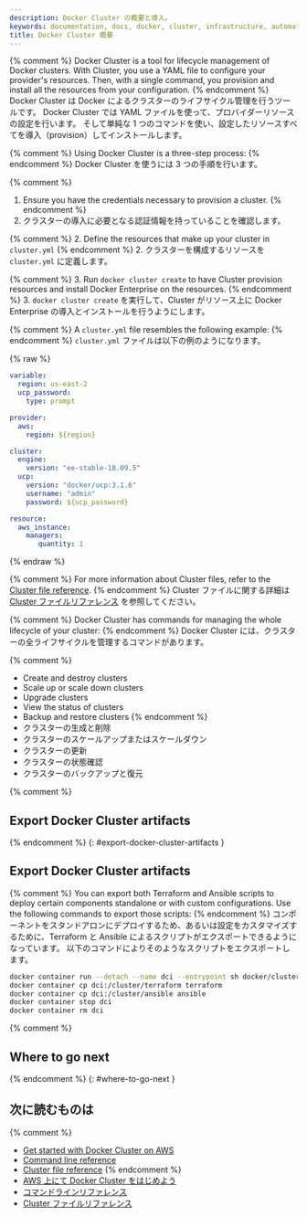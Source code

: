 ```yaml
---
description: Docker Cluster の概要と導入。
keywords: documentation, docs, docker, cluster, infrastructure, automation
title: Docker Cluster 概要
---
```


{% comment %}
Docker Cluster is a tool for lifecycle management of Docker clusters.
With Cluster, you use a YAML file to configure your provider's resources.
Then, with a single command, you provision and install all the resources
from your configuration.
{% endcomment %}
Docker Cluster は Docker によるクラスターのライフサイクル管理を行うツールです。
Docker Cluster では YAML ファイルを使って、プロバイダーリソースの設定を行います。
そして単純な 1 つのコマンドを使い、設定したリソースすべてを導入（provision）してインストールします。

{% comment %}
Using Docker Cluster is a three-step process:
{% endcomment %}
Docker Cluster を使うには 3 つの手順を行います。

{% comment %}
1. Ensure you have the credentials necessary to provision a cluster.
{% endcomment %}
1. クラスターの導入に必要となる認証情報を持っていることを確認します。

{% comment %}
2. Define the resources that make up your cluster in `cluster.yml`
{% endcomment %}
2. クラスターを構成するリソースを `cluster.yml` に定義します。

{% comment %}
3. Run `docker cluster create` to have Cluster provision resources and install Docker Enterprise on the resources.
{% endcomment %}
3. `docker cluster create` を実行して、Cluster がリソース上に Docker Enterprise の導入とインストールを行うようにします。

{% comment %}
A `cluster.yml` file resembles the following example:
{% endcomment %}
`cluster.yml` ファイルは以下の例のようになります。

{% raw %}
```yaml
variable:
  region: us-east-2
  ucp_password:
    type: prompt

provider:
  aws:
    region: ${region}

cluster:
  engine:
    version: "ee-stable-18.09.5"
  ucp:
    version: "docker/ucp:3.1.6"
    username: "admin"
    password: ${ucp_password}

resource:
  aws_instance:
    managers:
       quantity: 1
```
{% endraw %}

{% comment %}
For more information about Cluster files, refer to the
[Cluster file reference](cluster-file.md).
{% endcomment %}
Cluster ファイルに関する詳細は [Cluster ファイルリファレンス](cluster-file.md) を参照してください。

{% comment %}
Docker Cluster has commands for managing the whole lifecycle of your cluster:
{% endcomment %}
Docker Cluster には、クラスターの全ライフサイクルを管理するコマンドがあります。

 {% comment %}
 * Create and destroy clusters
 * Scale up or scale down clusters
 * Upgrade clusters
 * View the status of clusters
 * Backup and restore clusters
 {% endcomment %}
 * クラスターの生成と削除
 * クラスターのスケールアップまたはスケールダウン
 * クラスターの更新
 * クラスターの状態確認
 * クラスターのバックアップと復元

{% comment %}
## Export Docker Cluster artifacts
{% endcomment %}
{: #export-docker-cluster-artifacts }
## Export Docker Cluster artifacts

{% comment %}
You can export both Terraform and Ansible scripts to deploy certain components standalone or with custom configurations. Use the following commands to export those scripts:
{% endcomment %}
コンポーネントをスタンドアロンにデプロイするため、あるいは設定をカスタマイズするために、Terraform と Ansible によるスクリプトがエクスポートできるようになっています。
以下のコマンドによりそのようなスクリプトをエクスポートします。

```bash
docker container run --detach --name dci --entrypoint sh docker/cluster:latest
docker container cp dci:/cluster/terraform terraform
docker container cp dci:/cluster/ansible ansible
docker container stop dci
docker container rm dci
```

{% comment %}
## Where to go next
{% endcomment %}
{: #where-to-go-next }
## 次に読むものは

{% comment %}
- [Get started with Docker Cluster on AWS](aws.md)
- [Command line reference](/engine/reference/commandline/cluster/)
- [Cluster file reference](./cluster-file.md)
{% endcomment %}
- [AWS 上にて Docker Cluster をはじめよう](aws.md)
- [コマンドラインリファレンス](/engine/reference/commandline/cluster/)
- [Cluster ファイルリファレンス](./cluster-file.md)

